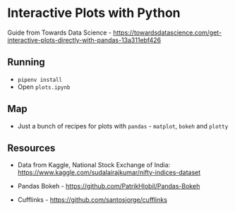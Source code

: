 # Interactive Plots with Python

Guide from Towards Data Science - https://towardsdatascience.com/get-interactive-plots-directly-with-pandas-13a311ebf426

## Running

- `pipenv install`
- Open `plots.ipynb`

## Map

- Just a bunch of recipes for plots with `pandas` - `matplot`, `bokeh` and `plotty`

## Resources

- Data from Kaggle, National Stock Exchange of India: https://www.kaggle.com/sudalairajkumar/nifty-indices-dataset

- Pandas Bokeh - https://github.com/PatrikHlobil/Pandas-Bokeh

- Cufflinks - https://github.com/santosjorge/cufflinks